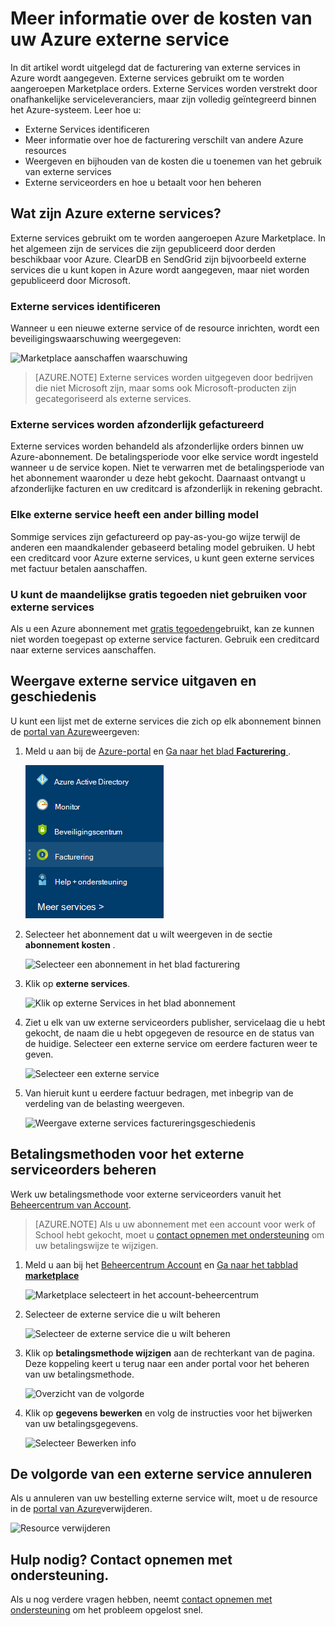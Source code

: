 <properties
    pageTitle="Meer informatie over de kosten van uw Azure externe service | Microsoft Azure"
    description="Meer informatie over facturering van externe services, voorheen bekend als Marketplace, kosten in Azure wordt aangegeven."
    services=""
    documentationCenter=""
    authors="adpick"
    manager="felixwu"
    editor=""
    tags="billing"
    />

<tags
    ms.service="billing"
    ms.workload="na"
    ms.tgt_pltfrm="na"
    ms.devlang="na"
    ms.topic="article"
    ms.date="10/12/2016"
    ms.author="adpick"/>

# <a name="understand-your-azure-external-service-charges"></a>Meer informatie over de kosten van uw Azure externe service

In dit artikel wordt uitgelegd dat de facturering van externe services in Azure wordt aangegeven. Externe services gebruikt om te worden aangeroepen Marketplace orders. Externe Services worden verstrekt door onafhankelijke serviceleveranciers, maar zijn volledig geïntegreerd binnen het Azure-systeem. Leer hoe u:

- Externe Services identificeren
- Meer informatie over hoe de facturering verschilt van andere Azure resources
- Weergeven en bijhouden van de kosten die u toenemen van het gebruik van externe services
- Externe serviceorders en hoe u betaalt voor hen beheren

## <a name="what-are-azure-external-services"></a>Wat zijn Azure externe services?

Externe services gebruikt om te worden aangeroepen Azure Marketplace. In het algemeen zijn de services die zijn gepubliceerd door derden beschikbaar voor Azure. ClearDB en SendGrid zijn bijvoorbeeld externe services die u kunt kopen in Azure wordt aangegeven, maar niet worden gepubliceerd door Microsoft.

### <a name="identify-external-services"></a>Externe services identificeren

Wanneer u een nieuwe externe service of de resource inrichten, wordt een beveiligingswaarschuwing weergegeven:

![Marketplace aanschaffen waarschuwing](./media/billing-understand-your-azure-marketplace-charges/marketplace-warning.PNG)

>[AZURE.NOTE] Externe services worden uitgegeven door bedrijven die niet Microsoft zijn, maar soms ook Microsoft-producten zijn gecategoriseerd als externe services.

### <a name="external-services-are-billed-separately"></a>Externe services worden afzonderlijk gefactureerd

Externe services worden behandeld als afzonderlijke orders binnen uw Azure-abonnement. De betalingsperiode voor elke service wordt ingesteld wanneer u de service kopen. Niet te verwarren met de betalingsperiode van het abonnement waaronder u deze hebt gekocht. Daarnaast ontvangt u afzonderlijke facturen en uw creditcard is afzonderlijk in rekening gebracht.

### <a name="each-external-service-has-a-different-billing-model"></a>Elke externe service heeft een ander billing model

Sommige services zijn gefactureerd op pay-as-you-go wijze terwijl de anderen een maandkalender gebaseerd betaling model gebruiken. U hebt een creditcard voor Azure externe services, u kunt geen externe services met factuur betalen aanschaffen.

### <a name="you-cant-use-monthly-free-credits-for-external-services"></a>U kunt de maandelijkse gratis tegoeden niet gebruiken voor externe services

Als u een Azure abonnement met [gratis tegoeden](https://azure.microsoft.com/pricing/spending-limits/)gebruikt, kan ze kunnen niet worden toegepast op externe service facturen. Gebruik een creditcard naar externe services aanschaffen.

## <a name="view-external-service-spending-and-history"></a>Weergave externe service uitgaven en geschiedenis

U kunt een lijst met de externe services die zich op elk abonnement binnen de [portal van Azure](https://portal.azure.com/)weergeven: 

1. Meld u aan bij de [Azure-portal](https://portal.azure.com/) en [Ga naar het blad **Facturering** ](https://portal.azure.com/?flight=1#blade/Microsoft_Azure_Billing/BillingBlade).

    ![Selecteer facturering in het menu Hub](./media/billing-understand-your-azure-marketplace-charges/billing-button.png) 
  
2. Selecteer het abonnement dat u wilt weergeven in de sectie **abonnement kosten** . 
   
    ![Selecteer een abonnement in het blad facturering](./media/billing-understand-your-azure-marketplace-charges/select-sub.png)

3. Klik op **externe services**.

    ![Klik op externe Services in het blad abonnement](./media/billing-understand-your-azure-marketplace-charges/external-service-blade.png)

4. Ziet u elk van uw externe serviceorders publisher, servicelaag die u hebt gekocht, de naam die u hebt opgegeven de resource en de status van de huidige. Selecteer een externe service om eerdere facturen weer te geven.

    ![Selecteer een externe service](./media/billing-understand-your-azure-marketplace-charges/external-service-blade2.png)

5. Van hieruit kunt u eerdere factuur bedragen, met inbegrip van de verdeling van de belasting weergeven.

    ![Weergave externe services factureringsgeschiedenis](./media/billing-understand-your-azure-marketplace-charges/billing-overview-blade.png)

## <a name="manage-payment-methods-for-external-service-orders"></a>Betalingsmethoden voor het externe serviceorders beheren

Werk uw betalingsmethode voor externe serviceorders vanuit het [Beheercentrum van Account](https://account.windowsazure.com/).

> [AZURE.NOTE] Als u uw abonnement met een account voor werk of School hebt gekocht, moet u [contact opnemen met ondersteuning](https://portal.azure.com/?#blade/Microsoft_Azure_Support/HelpAndSupportBlade) om uw betalingswijze te wijzigen.

1. Meld u aan bij het [Beheercentrum Account](https://account.windowsazure.com/) en [Ga naar het tabblad **marketplace** ](https://account.windowsazure.com/Store)

    ![Marketplace selecteert in het account-beheercentrum](./media/billing-understand-your-azure-marketplace-charges/select-marketplace.png)

2. Selecteer de externe service die u wilt beheren

    ![Selecteer de externe service die u wilt beheren](./media/billing-understand-your-azure-marketplace-charges/select-ext-service.png)

3. Klik op **betalingsmethode wijzigen** aan de rechterkant van de pagina. Deze koppeling keert u terug naar een ander portal voor het beheren van uw betalingsmethode.
    
    ![Overzicht van de volgorde](./media/billing-understand-your-azure-marketplace-charges/change-payment.PNG)

4. Klik op **gegevens bewerken** en volg de instructies voor het bijwerken van uw betalingsgegevens.

    ![Selecteer Bewerken info](./media/billing-understand-your-azure-marketplace-charges/edit-info.png)
    
## <a name="cancel-an-external-service-order"></a>De volgorde van een externe service annuleren

Als u annuleren van uw bestelling externe service wilt, moet u de resource in de [portal van Azure](https://portal.azure.com)verwijderen.

![Resource verwijderen](./media/billing-understand-your-azure-marketplace-charges/deleteMarketplaceOrder.PNG)

## <a name="need-help-contact-support"></a>Hulp nodig? Contact opnemen met ondersteuning.

Als u nog verdere vragen hebben, neemt [contact opnemen met ondersteuning](https://portal.azure.com/?#blade/Microsoft_Azure_Support/HelpAndSupportBlade) om het probleem opgelost snel.
